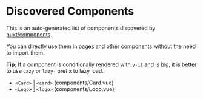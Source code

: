 # Discovered Components

This is an auto-generated list of components discovered by [nuxt/components](https://hub.com/nuxt/components).

You can directly use them in pages and other components without the need to import them.

**Tip:** If a component is conditionally rendered with `v-if` and is big, it is better to use `Lazy` or `lazy-` prefix to lazy load.

- `<Card>` | `<card>` (components/Card.vue)
- `<Logo>` | `<logo>` (components/Logo.vue)

